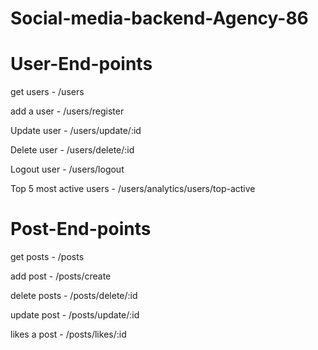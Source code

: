 # Social-media-backend-Agency-86
<h1>User-End-points</h1>
<p>get users - <span>/users</span></p>
<p>add a user - <span>/users/register</span></p>
<p>Update user - <span>/users/update/:id</span></p>
<p>Delete user - <span>/users/delete/:id</span></p>
<p>Logout user - <span>/users/logout</span></p>
<p>Top 5 most active users - <span>/users/analytics/users/top-active</span></p>

<h1>Post-End-points</h1>
<p>get posts - <span>/posts</span></p>
<p>add post - <span>/posts/create</span></p>
<p>delete posts - <span>/posts/delete/:id</span></p>
<p>update post - <span>/posts/update/:id</span></p>
<p>likes a post - <span>/posts/likes/:id</span></p>
